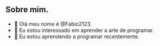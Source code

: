 Sobre mim.
- 
- 👋 Olá meu nome é @Fabio2123.
- 👀 Eu estou interessado em aprender a arte de programar.
- 🌱 Eu estou aprendendo a programar recentemente.
